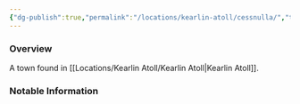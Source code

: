 ```yaml
---
{"dg-publish":true,"permalink":"/locations/kearlin-atoll/cessnulla/","tags":["Undiscovered"],"updated":"2025-06-10T19:11:11.053+01:00"}
---
```



### Overview
A town found in [[Locations/Kearlin Atoll/Kearlin Atoll\|Kearlin Atoll]].

### Notable Information 